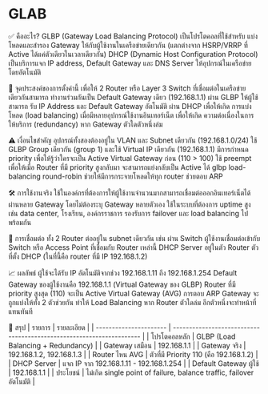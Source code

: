 # GLAB
✅ คืออะไร?
GLBP (Gateway Load Balancing Protocol)
เป็นโปรโตคอลที่ใช้สำหรับ แบ่งโหลดและสำรอง Gateway ให้กับผู้ใช้งานในเครือข่ายเดียวกัน (แตกต่างจาก HSRP/VRRP ที่ Active ได้แค่ตัวเดียวในเวลาเดียวกัน)
DHCP (Dynamic Host Configuration Protocol)
เป็นบริการแจก IP address, Default Gateway และ DNS Server ให้อุปกรณ์ในเครือข่ายโดยอัตโนมัติ

🎯 จุดประสงค์ของการตั้งค่านี้
เพื่อให้ 2 Router หรือ Layer 3 Switch ที่เชื่อมต่อในเครือข่ายเดียวกันสามารถ ทำงานร่วมกันเป็น Default Gateway เดียว (192.168.1.1) ผ่าน GLBP
ให้ผู้ใช้สามารถ รับ IP Address และ Default Gateway อัตโนมัติ ผ่าน DHCP
เพื่อให้เกิด การแบ่งโหลด (load balancing) เมื่อมีหลายอุปกรณ์ใช้งานอินเทอร์เน็ต
เพื่อให้เกิด ความต่อเนื่องในการให้บริการ (redundancy) หาก Gateway ตัวใดตัวหนึ่งล่ม

⚠️ เงื่อนไขสำคัญ
อุปกรณ์ทั้งสองต้องอยู่ใน VLAN และ Subnet เดียวกัน (192.168.1.0/24)
ใช้ GLBP Group เดียวกัน (group 1) และใช้ Virtual IP เดียวกัน (192.168.1.1)
มีการกำหนด priority เพื่อให้รู้ว่าใครจะเป็น Active Virtual Gateway ก่อน (110 > 100)
ใช้ preempt เพื่อให้เมื่อ Router ที่มี priority สูงกลับมา จะสามารถแย่งกลับเป็น Active ได้
glbp load-balancing round-robin ช่วยให้มีการกระจายโหลดให้ทุก router ช่วยตอบ ARP

🛠️ การใช้งานจริง
ใช้ในองค์กรที่ต้องการให้ผู้ใช้งานจำนวนมากสามารถเชื่อมต่อออกอินเทอร์เน็ตได้ผ่านหลาย Gateway โดยไม่ต้องระบุ Gateway หลายตัวเอง
ใช้ในระบบที่ต้องการ uptime สูง เช่น data center, โรงเรียน, องค์กรราชการ
รองรับการ failover และ load balancing ไปพร้อมกัน

🔗 การเชื่อมต่อ
ทั้ง 2 Router ต่ออยู่ใน subnet เดียวกัน เช่น ผ่าน Switch
ผู้ใช้งานเชื่อมต่อเข้ากับ Switch หรือ Access Point ที่เชื่อมกับ Router เหล่านี้
DHCP Server อยู่ในตัว Router ตัวที่ตั้ง DHCP (ในที่นี้คือ router ที่มี IP 192.168.1.2)

📈 ผลลัพธ์
ผู้ใช้จะได้รับ IP อัตโนมัติจากช่วง 192.168.1.11 ถึง 192.168.1.254
Default Gateway ของผู้ใช้งานคือ 192.168.1.1 (Virtual Gateway ของ GLBP)
Router ที่มี priority สูงสุด (110) จะเป็น Active Virtual Gateway (AVG)
การตอบ ARP Gateway จะถูกแบ่งให้ทั้ง 2 ตัวช่วยกัน ทำให้ Load Balancing
หาก Router ตัวใดล่ม อีกตัวหนึ่งจะทำหน้าที่แทนทันที

🧠 สรุป
| รายการ                 | รายละเอียด                                                           |
| ---------------------- | -------------------------------------------------------------------- |
| โปรโตคอลหลัก           | GLBP (Load Balancing + Redundancy)                                   |
| Gateway เสมือน         | 192.168.1.1                                                          |
| Gateway จริง           | 192.168.1.2, 192.168.1.3                                             |
| Router ไหน AVG         | ตัวที่มี Priority 110 (คือ 192.168.1.2)                              |
| DHCP Server            | แจก IP จาก 192.168.1.11 - 192.168.1.254                              |
| Default Gateway ผู้ใช้ | 192.168.1.1                                                          |
| ประโยชน์               | ไม่เกิด single point of failure, balance traffic, failover อัตโนมัติ |
